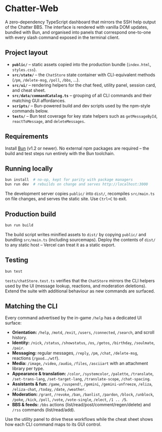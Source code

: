 # Chatter-Web

A zero-dependency TypeScript dashboard that mirrors the SSH help output of the Chatter BBS. The interface is rendered with
vanilla DOM updates, bundled with Bun, and organised into panels that correspond one-to-one with every slash command exposed in
the terminal client.

## Project layout

- **`public/`** – static assets copied into the production bundle (`index.html`, `styles.css`).
- **`src/state/`** – the `ChatStore` state container with CLI-equivalent methods (`/pm`, `/delete-msg`, `/poll`, `/bbs`, …).
- **`src/ui/`** – rendering helpers for the chat feed, utility panel, session card, and cheat sheet.
- **`src/data/commandCatalog.ts`** – grouping of all CLI commands and their matching GUI affordances.
- **`scripts/`** – Bun-powered build and dev scripts used by the npm-style commands below.
- **`tests/`** – Bun test coverage for key state helpers such as `getMessageById`, `reactToMessage`, and `deleteMessages`.

## Requirements

Install [Bun](https://bun.sh) (v1.2 or newer). No external npm packages are required – the build and test steps run entirely
with the Bun toolchain.

## Running locally

```bash
bun install  # no-op, kept for parity with package managers
bun run dev  # rebuilds on change and serves http://localhost:3000
```

The development server copies `public/` into `dist/`, recompiles `src/main.ts` on file changes, and serves the static site. Use
`Ctrl+C` to exit.

## Production build

```bash
bun run build
```

The build script writes minified assets to `dist/` by copying `public/` and bundling `src/main.ts` (including sourcemaps).
Deploy the contents of `dist/` to any static host – Vercel can treat it as a static export.

## Testing

```bash
bun test
```

`tests/chatStore.test.ts` verifies that the `ChatStore` mirrors the CLI helpers used by the UI (message lookup, reactions, and
moderation deletions). Extend the suite with additional behaviour as new commands are surfaced.

## Matching the CLI

Every command advertised by the in-game `/help` has a dedicated UI surface:

- **Orientation:** `/help`, `/motd`, `/exit`, `/users`, `/connected`, `/search`, and scroll history.
- **Identity:** `/nick`, `/status`, `/showstatus`, `/os`, `/getos`, `/birthday`, `/soulmate`, `/pair`.
- **Messaging:** regular messages, `/reply`, `/pm`, `/chat`, `/delete-msg`, reactions (`/good`…`/wtf`).
- **Media:** `/image`, `/video`, `/audio`, `/files`, `/asciiart` with an attachment library per type.
- **Appearance & translation:** `/color`, `/systemcolor`, `/palette`, `/translate`, `/set-trans-lang`, `/set-target-lang`,
  `/translate-scope`, `/chat-spacing`.
- **Assistants & fun:** `/game`, `/suspend!`, `/gemini`, `/gemini-unfreeze`, `/eliza`, `/eliza-chat`, `/today`, `/date`, `/weather`.
- **Moderation:** `/grant`, `/revoke`, `/ban`, `/banlist`, `/pardon`, `/block`, `/unblock`, `/poke`, `/kick`, `/poll`, `/vote`,
  `/vote-single`, `/elect`, `/1 .. /5`.
- **BBS & feeds:** `/bbs` actions (list/read/post/comment/regen/delete) and `/rss` commands (list/read/add).

Use the utility panel to drive these workflows while the cheat sheet shows how each CLI command maps to its GUI control.
